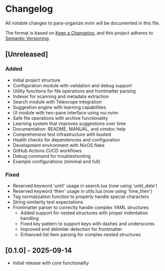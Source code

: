 # Changelog

All notable changes to para-organize.nvim will be documented in this file.

The format is based on [Keep a Changelog](https://keepachangelog.com/en/1.0.0/),
and this project adheres to [Semantic Versioning](https://semver.org/spec/v2.0.0.html).

## [Unreleased]

### Added
- Initial project structure
- Configuration module with validation and debug support
- Utility functions for file operations and frontmatter parsing
- Indexer for scanning and metadata extraction
- Search module with Telescope integration
- Suggestion engine with learning capabilities
- UI module with two-pane interface using nui.nvim
- Safe file operations with archive functionality
- Learning system that improves suggestions over time
- Documentation: README, MANUAL, and vimdoc help
- Comprehensive test infrastructure with busted
- Health checks for dependencies and configuration
- Development environment with NixOS flake
- GitHub Actions CI/CD workflows
- Debug command for troubleshooting
- Example configurations (minimal and full)

### Fixed
- Reserved keyword 'until' usage in search.lua (now using 'until_date')
- Reserved keyword 'then' usage in utils.lua (now using 'time_then')
- Tag normalization function to properly handle special characters
- String similarity test expectations
- Frontmatter parser to correctly handle complex YAML structures
  - Added support for nested structures with proper indentation handling
  - Fixed key pattern to support keys with dashes and underscores
  - Improved end delimiter detection for frontmatter
  - Enhanced list item parsing for complex nested structures

## [0.1.0] - 2025-09-14
- Initial release with core functionality
